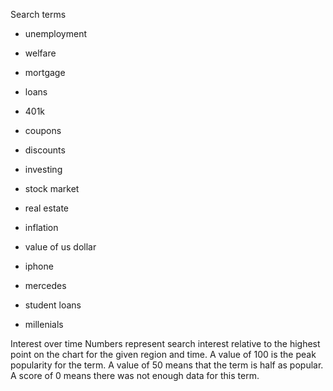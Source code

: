 Search terms
 * unemployment
 * welfare
 * mortgage
 * loans
 * 401k
 
 * coupons
 * discounts
 * investing
 * stock market
 * real estate
 * inflation
 
 * value of us dollar
 * iphone
 * mercedes
 * student loans
 * millenials 

Interest over time
Numbers represent search interest relative to the highest point on the chart for the given region and time. A value of 100 is the peak popularity for the term. A value of 50 means that the term is half as popular. A score of 0 means there was not enough data for this term.
